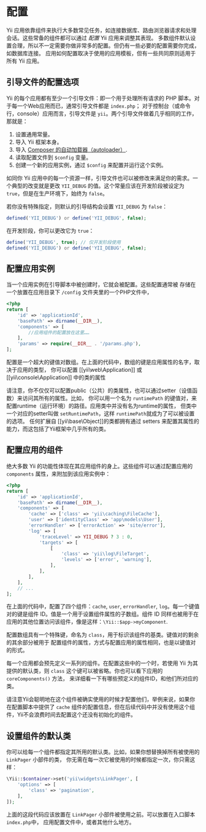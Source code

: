 配置
=============

Yii 应用依靠组件来执行大多数常见任务，如连接数据库、路由浏览器请求和处理会话。这些常备的组件都可以通过 *配置* Yii 应用来调整其表现。
多数组件默认设置合理，所以不一定需要你做非常多的配置。但仍有一些必要的配置需要你完成，如数据库连接。
应用如何配置取决于使用的应用模板，但有一些共同原则适用于所有 Yii 应用。

引导文件的配置选项
-----------------------------------------

Yii 的每个应用都有至少一个引导文件：即一个用于处理所有请求的 PHP 脚本。对于每一个Web应用而已，通常引导文件都是 `index.php`；
对于控制台（或命令行，console）应用而言，引导文件是 `yii`。两个引导文件做着几乎相同的工作，那就是：

1. 设置通用常量。
2. 导入 Yii 框架本身。
3. 导入 [Composer 的自动加载器（autoloader）](http://getcomposer.org/doc/01-basic-usage.md#autoloading).
4. 读取配置文件到 `$config` 变量。
5. 创建一个新的应用实例，通过 `$config` 来配置并运行这个实例。

如同你 Yii 应用中的每一个资源一样，引导文件也可以被修改来满足你的需求。一个典型的改变就是更改 `YII_DEBUG` 的值。这个常量应该在开发阶段被设定为 `true`，但是在生产环境下，始终为 `false`。

若你没有特殊指定，则默认的引导结构会设置 `YII_DEBUG` 为 `false`：

```php
defined('YII_DEBUG') or define('YII_DEBUG', false);
```

在开发阶段，你可以更改它为 `true`：

```php
define('YII_DEBUG', true); // 仅开发阶段使用 
defined('YII_DEBUG') or define('YII_DEBUG', false);
```

配置应用实例
------------------------------------

当一个应用实例在引导脚本中被创建时，它就会被配置。这些配置通常被
存储在一个放置在应用目录下 `/config` 文件夹里的一个PHP文件中，

```php
<?php
return [
	'id' => 'applicationId',
	'basePath' => dirname(__DIR__),
	'components' => [
		//应用组件的配置放在这里……
	],
	'params' => require(__DIR__ . '/params.php'),
];
```

配置是一个超大的键值对数组。在上面的代码中，数组的键是应用属性的名字，取决于应用的类型，
你可以配置  [[yii\web\Application]] 或 [[yii\console\Application]] 中的类的属性

请注意，你不仅仅可以配置public（公共）的类属性，也可以通过setter（设值函数）来访问其所有的属性。比如，
  你可以用一个名为 `runtimePath` 的键值对，来配置runtime（运行环境）的路径。应用类中并没有名为runtime的属性，
  但类中一个对应的setter叫做 `setRuntimePath`，这样 `runtimePath`就成为了可以被设置的选项。
  任何扩展自  [[yii\base\Object]]的类都拥有通过 setters 来配置其属性的能力，而这包括了Yii框架中几乎所有的类。

配置应用的组件
----------------------------------

绝大多数 Yii 的功能性体现在其应用组件的身上。这些组件可以通过配置应用的 `components` 属性，来附加到该应用实例中：

```php
<?php
return [
	'id' => 'applicationId',
	'basePath' => dirname(__DIR__),
	'components' => [
		'cache' => ['class' => 'yii\caching\FileCache'],
		'user' => ['identityClass' => 'app\models\User'],
		'errorHandler' => ['errorAction' => 'site/error'],
		'log' => [
			'traceLevel' => YII_DEBUG ? 3 : 0,
			'targets' => [
				[
					'class' => 'yii\log\FileTarget',
					'levels' => ['error', 'warning'],
				],
			],
		],
	],
	// ...
];
```

在上面的代码中，配置了四个组件：`cache`, `user`, `errorHandler`, `log`。每一个键值对的键是组件 ID。值是一个用于设置组件属性的子数组。组件 ID 同样也被用于在应用的其他位置访问该组件，像是这样：`\Yii::$app->myComponent`.

配置数组具有一个特殊键，命名为 `class`，用于标识该组件的基类。键值对的剩余的其余部分被用于
配置组件的属性，方式与配置应用的属性相同，也是以键值对的形式。

每一个应用都会预先定义一系列的组件。在配置这些中的一个时，若使用 Yii 为其提供的默认类，则 `class` 这个键可以被省略。你也可以看下应用的 `coreComponents()` 方法，
来详细看一下有哪些预定义的组件ID，和他们所对应的类。

请注意Yii会聪明地在这个组件被确实使用的时候才配置他们，举例来说，如果你在配置脚本中提供了 `cache` 组件的配置信息，但在后续代码中并没有使用这个组件，Yii不会浪费时间去配置这个还没有初始化的组件。

设置组件的默认类
------------------------------------

你可以给每一个组件都指定其所用的默认类。比如，如果你想替换掉所有被使用的 `LinkPager` 小部件的类，
你无需在每一次它被使用的时候都指定一次，你只需这样：

```php
\Yii::$container->set('yii\widgets\LinkPager', [
    'options' => [
        'class' => 'pagination',
    ],
]);
```

上面的这段代码应该放置在 `LinkPager` 小部件被使用之前。可以放置在入口脚本 `index.php`中，
应用配置文件中，或者其他什么地方。
